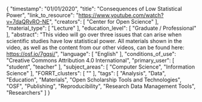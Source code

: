 {
    "timestamp": "01/01/2020",
    "title": "Consequences of Low Statistical Power",
    "link_to_resource": "https://www.youtube.com/watch?v=7daQRvRO-NE",
    "creators": [
        "Center for Open Science"
    ],
    "material_type": [
        "Lecture"
    ],
    "education_level": [
        "Graduate / Professional"
    ],
    "abstract": "This video will go over three issues that can arise when scientific studies have low statistical power. All materials shown in the video, as well as the content from our other videos, can be found here: https://osf.io/7gqsi/",
    "language": [
        "English"
    ],
    "conditions_of_use": "Creative Commons Attribution 4.0 International",
    "primary_user": [
        "student",
        "teacher"
    ],
    "subject_areas": [
        "Computer Science",
        "Information Science"
    ],
    "FORRT_clusters": [
        ""
    ],
    "tags": [
        "Analysis",
        "Data",
        "Education",
        "Materials",
        "Open Scholarship Tools and Technologies",
        "OSF",
        "Publishing",
        "Reproducibility",
        "Research Data Management Tools",
        "Researchers"
    ]
}